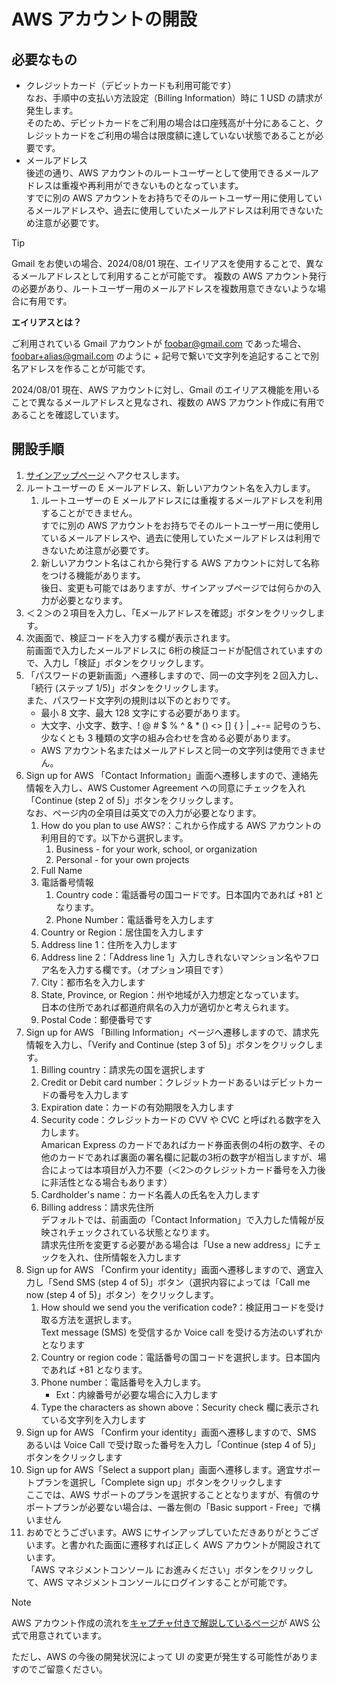 # AWS アカウントの開設

## 必要なもの

- クレジットカード（デビットカードも利用可能です）  
  なお、手順中の支払い方法設定（Billing Information）時に 1 USD の請求が発生します。  
  そのため、デビットカードをご利用の場合は口座残高が十分にあること、クレジットカードをご利用の場合は限度額に達していない状態であることが必要です。
- メールアドレス  
  後述の通り、AWS アカウントのルートユーザーとして使用できるメールアドレスは重複や再利用ができないものとなっています。  
  すでに別の AWS アカウントをお持ちでそのルートユーザー用に使用しているメールアドレスや、過去に使用していたメールアドレスは利用できないため注意が必要です。

> [!Tip]
>
> Gmail をお使いの場合、2024/08/01 現在、エイリアスを使用することで、異なるメールアドレスとして利用することが可能です。
> 複数の AWS アカウント発行の必要があり、ルートユーザー用のメールアドレスを複数用意できないような場合に有用です。
>
> **エイリアスとは？**
>
> ご利用されている Gmail アカウントが foobar@gmail.com であった場合、foobar+alias@gmail.com のように + 記号で繋いで文字列を追記することで別名アドレスを作ることが可能です。
>
> 2024/08/01 現在、AWS アカウントに対し、Gmail のエイリアス機能を用いることで異なるメールアドレスと見なされ、複数の AWS アカウント作成に有用であることを確認しています。

## 開設手順

1. [サインアップページ](https://signin.aws.amazon.com/signup?request_type=register) へアクセスします。
2. ルートユーザーの E メールアドレス、新しいアカウント名を入力します。
   1. ルートユーザーの E メールアドレスには重複するメールアドレスを利用することができません。  
      すでに別の AWS アカウントをお持ちでそのルートユーザー用に使用しているメールアドレスや、過去に使用していたメールアドレスは利用できないため注意が必要です。
   2. 新しいアカウント名はこれから発行する AWS アカウントに対して名称をつける機能があります。  
      後日、変更も可能ではありますが、サインアップページでは何らかの入力が必要となります。
3. ＜２＞の２項目を入力し、「Eメールアドレスを確認」ボタンをクリックします。
4. 次画面で、検証コードを入力する欄が表示されます。  
   前画面で入力したメールアドレスに 6桁の検証コードが配信されていますので、入力し「検証」ボタンをクリックします。
5. 「パスワードの更新画面」へ遷移しますので、同一の文字列を２回入力し、「続行 (ステップ 1/5)」ボタンをクリックします。  
   また、パスワード文字列の規則は以下のとおりです。
   - 最小 8 文字、最大 128 文字にする必要があります。
   - 大文字、小文字、数字、! @ # $ % ^ & * () <> [] { } | _+-= 記号のうち、少なくとも 3 種類の文字の組み合わせを含める必要があります。
   - AWS アカウント名またはメールアドレスと同一の文字列は使用できません。
6. Sign up for AWS 「Contact Information」画面へ遷移しますので、連絡先情報を入力し、AWS Customer Agreement への同意にチェックを入れ「Continue (step 2 of 5)」ボタンをクリックします。  
   なお、ページ内の全項目は英文での入力が必要となります。
   1. How do you plan to use AWS?：これから作成する AWS アカウントの利用目的です。以下から選択します。
      1. Business - for your work, school, or organization
      2. Personal - for your own projects
   2. Full Name
   3. 電話番号情報
      1. Country code：電話番号の国コードです。日本国内であれば +81 となります。
      2. Phone Number：電話番号を入力します
   4. Country or Region：居住国を入力します
   5. Address line 1：住所を入力します
   6. Address line 2：「Address line 1」入力しきれないマンション名やフロア名を入力する欄です。（オプション項目です）
   7. City：都市名を入力します
   8. State, Province, or Region：州や地域が入力想定となっています。  
      日本の住所であれば都道府県名の入力が適切かと考えられます。
   9. Postal Code：郵便番号です
7. Sign up for AWS 「Billing Information」ページへ遷移しますので、請求先情報を入力し、「Verify and Continue (step 3 of 5)」ボタンをクリックします。
   1. Billing country：請求先の国を選択します
   2. Credit or Debit card number：クレジットカードあるいはデビットカードの番号を入力します
   3. Expiration date：カードの有効期限を入力します
   4. Security code：クレジットカードの CVV や CVC と呼ばれる数字を入力します。  
      Amarican Express のカードであればカード券面表側の4桁の数字、その他のカードであれば裏面の署名欄に記載の3桁の数字が相当しますが、場合によっては本項目が入力不要（＜2＞のクレジットカード番号を入力後に非活性となる場合もあります）
   5. Cardholder's name：カード名義人の氏名を入力します
   6. Billing address：請求先住所  
      デフォルトでは、前画面の「Contact Information」で入力した情報が反映されチェックされている状態となります。  
      請求先住所を変更する必要がある場合は「Use a new address」にチェックを入れ、住所情報を入力します
8. Sign up for AWS 「Confirm your identity」画面へ遷移しますので、適宜入力し「Send SMS (step 4 of 5)」ボタン（選択内容によっては「Call me now (step 4 of 5)」ボタン）をクリックします。
   1. How should we send you the verification code?：検証用コードを受け取る方法を選択します。  
      Text message (SMS) を受信するか Voice call を受ける方法のいずれかとなります
   2. Country or region code：電話番号の国コードを選択します。日本国内であれば +81 となります。
   3. Phone number：電話番号を入力します。
      - Ext：内線番号が必要な場合に入力します
   4. Type the characters as shown above：Security check 欄に表示されている文字列を入力します
9. Sign up for AWS 「Confirm your identity」画面へ遷移しますので、SMS あるいは Voice Call で受け取った番号を入力し「Continue (step 4 of 5)」ボタンをクリックします
10. Sign up for AWS「Select a support plan」画面へ遷移します。適宜サポートプランを選択し「Complete sign up」ボタンをクリックします  
    ここでは、AWS サポートのプランを選択することとなりますが、有償のサポートプランが必要ない場合は、一番左側の「Basic support - Free」で構いません
11. おめでとうございます。AWS にサインアップしていただきありがとうございます。と書かれた画面に遷移すれば正しく AWS アカウントが開設されています。  
    「AWS マネジメントコンソール にお進みください」ボタンをクリックして、AWS マネジメントコンソールにログインすることが可能です。

> [!Note]
>
> AWS アカウント作成の流れを[キャプチャ付きで解説しているページ](https://aws.amazon.com/jp/register-flow/)が AWS 公式で用意されています。
>
> ただし、AWS の今後の開発状況によって UI の変更が発生する可能性がありますのでご留意ください。

